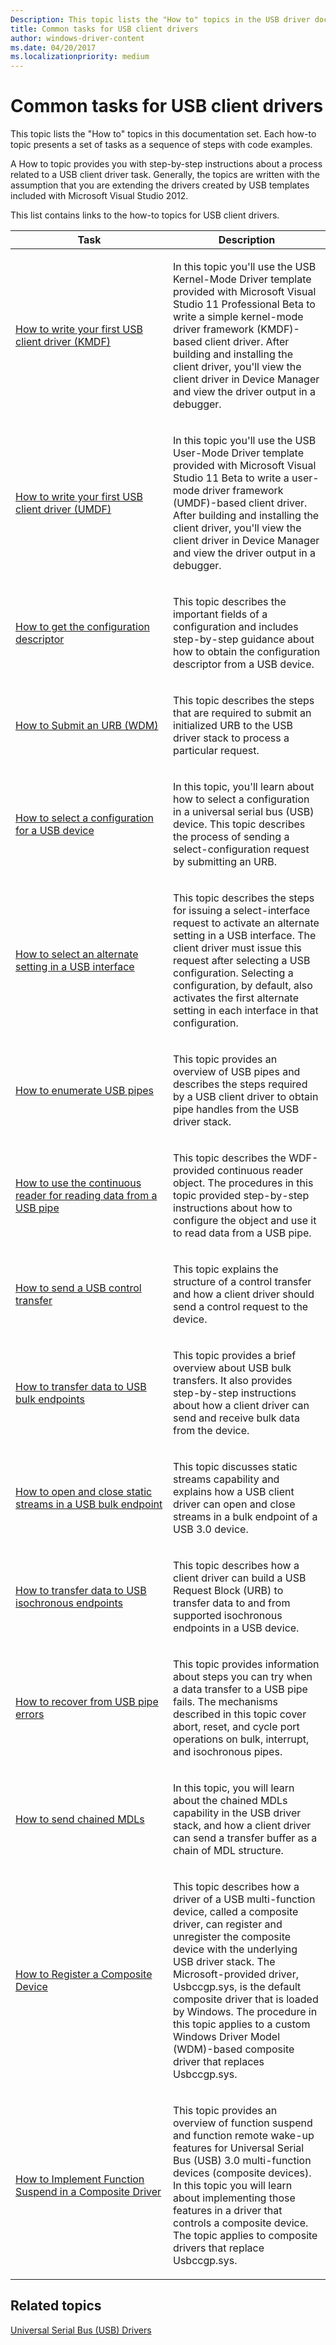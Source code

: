 ```yaml
---
Description: This topic lists the "How to" topics in the USB driver documentation set. Each how-to topic presents a set of tasks as a sequence of steps with code examples.
title: Common tasks for USB client drivers
author: windows-driver-content
ms.date: 04/20/2017
ms.localizationpriority: medium
---
```


# Common tasks for USB client drivers


This topic lists the "How to" topics in this documentation set. Each how-to topic presents a set of tasks as a sequence of steps with code examples.

A How to topic provides you with step-by-step instructions about a process related to a USB client driver task. Generally, the topics are written with the assumption that you are extending the drivers created by USB templates included with Microsoft Visual Studio 2012.

This list contains links to the how-to topics for USB client drivers.

<table>
<colgroup>
<col width="50%" />
<col width="50%" />
</colgroup>
<thead>
<tr class="header">
<th>Task</th>
<th>Description</th>
</tr>
</thead>
<tbody>
<tr class="odd">
<td><p><a href="tutorial--write-your-first-usb-client-driver--kmdf-.md" data-raw-source="[How to write your first USB client driver (KMDF)](tutorial--write-your-first-usb-client-driver--kmdf-.md)">How to write your first USB client driver (KMDF)</a></p></td>
<td><p>In this topic you&#39;ll use the USB Kernel-Mode Driver template provided with Microsoft Visual Studio 11 Professional Beta to write a simple kernel-mode driver framework (KMDF)-based client driver. After building and installing the client driver, you&#39;ll view the client driver in Device Manager and view the driver output in a debugger.</p></td>
</tr>
<tr class="even">
<td><p><a href="implement-driver-entry-for-a-usb-driver--umdf-.md" data-raw-source="[How to write your first USB client driver (UMDF)](implement-driver-entry-for-a-usb-driver--umdf-.md)">How to write your first USB client driver (UMDF)</a></p></td>
<td><p>In this topic you&#39;ll use the USB User-Mode Driver template provided with Microsoft Visual Studio 11 Beta to write a user-mode driver framework (UMDF)-based client driver. After building and installing the client driver, you&#39;ll view the client driver in Device Manager and view the driver output in a debugger.</p></td>
</tr>
<tr class="odd">
<td><p><a href="usb-configuration-descriptors.md" data-raw-source="[How to get the configuration descriptor](usb-configuration-descriptors.md)">How to get the configuration descriptor</a></p></td>
<td><p>This topic describes the important fields of a configuration and includes step-by-step guidance about how to obtain the configuration descriptor from a USB device.</p></td>
</tr>
<tr class="even">
<td><p><a href="send-requests-to-the-usb-driver-stack.md" data-raw-source="[How to Submit an URB (WDM)](send-requests-to-the-usb-driver-stack.md)">How to Submit an URB (WDM)</a></p></td>
<td><p>This topic describes the steps that are required to submit an initialized URB to the USB driver stack to process a particular request.</p></td>
</tr>
<tr class="odd">
<td><p><a href="how-to-select-a-configuration-for-a-usb-device.md" data-raw-source="[How to select a configuration for a USB device](how-to-select-a-configuration-for-a-usb-device.md)">How to select a configuration for a USB device</a></p></td>
<td><p>In this topic, you&#39;ll learn about how to select a configuration in a universal serial bus (USB) device. This topic describes the process of sending a select-configuration request by submitting an URB.</p></td>
</tr>
<tr class="even">
<td><p><a href="select-a-usb-alternate-setting.md" data-raw-source="[How to select an alternate setting in a USB interface](select-a-usb-alternate-setting.md)">How to select an alternate setting in a USB interface</a></p></td>
<td><p>This topic describes the steps for issuing a select-interface request to activate an alternate setting in a USB interface. The client driver must issue this request after selecting a USB configuration. Selecting a configuration, by default, also activates the first alternate setting in each interface in that configuration.</p></td>
</tr>
<tr class="odd">
<td><p><a href="how-to-get-usb-pipe-handles.md" data-raw-source="[How to enumerate USB pipes](how-to-get-usb-pipe-handles.md)">How to enumerate USB pipes</a></p></td>
<td><p>This topic provides an overview of USB pipes and describes the steps required by a USB client driver to obtain pipe handles from the USB driver stack.</p></td>
</tr>
<tr class="even">
<td><p><a href="how-to-use-the-continous-reader-for-getting-data-from-a-usb-endpoint--umdf-.md" data-raw-source="[How to use the continuous reader for reading data from a USB pipe](how-to-use-the-continous-reader-for-getting-data-from-a-usb-endpoint--umdf-.md)">How to use the continuous reader for reading data from a USB pipe</a></p></td>
<td><p>This topic describes the WDF-provided continuous reader object. The procedures in this topic provided step-by-step instructions about how to configure the object and use it to read data from a USB pipe.</p></td>
</tr>
<tr class="odd">
<td><p><a href="usb-control-transfer.md" data-raw-source="[How to send a USB control transfer](usb-control-transfer.md)">How to send a USB control transfer</a></p></td>
<td><p>This topic explains the structure of a control transfer and how a client driver should send a control request to the device.</p></td>
</tr>
<tr class="even">
<td><p><a href="usb-bulk-and-interrupt-transfer.md" data-raw-source="[How to transfer data to USB bulk endpoints](usb-bulk-and-interrupt-transfer.md)">How to transfer data to USB bulk endpoints</a></p></td>
<td><p>This topic provides a brief overview about USB bulk transfers. It also provides step-by-step instructions about how a client driver can send and receive bulk data from the device.</p></td>
</tr>
<tr class="odd">
<td><p><a href="how-to-open-streams-in-a-usb-endpoint.md" data-raw-source="[How to open and close static streams in a USB bulk endpoint](how-to-open-streams-in-a-usb-endpoint.md)">How to open and close static streams in a USB bulk endpoint</a></p></td>
<td><p>This topic discusses static streams capability and explains how a USB client driver can open and close streams in a bulk endpoint of a USB 3.0 device.</p></td>
</tr>
<tr class="even">
<td><p><a href="transfer-data-to-isochronous-endpoints.md" data-raw-source="[How to transfer data to USB isochronous endpoints](transfer-data-to-isochronous-endpoints.md)">How to transfer data to USB isochronous endpoints</a></p></td>
<td><p>This topic describes how a client driver can build a USB Request Block (URB) to transfer data to and from supported isochronous endpoints in a USB device.</p></td>
</tr>
<tr class="odd">
<td><p><a href="how-to-recover-from-usb-pipe-errors.md" data-raw-source="[How to recover from USB pipe errors](how-to-recover-from-usb-pipe-errors.md)">How to recover from USB pipe errors</a></p></td>
<td><p>This topic provides information about steps you can try when a data transfer to a USB pipe fails. The mechanisms described in this topic cover abort, reset, and cycle port operations on bulk, interrupt, and isochronous pipes.</p></td>
</tr>
<tr class="even">
<td><p><a href="how-to-send-chained-mdls.md" data-raw-source="[How to send chained MDLs](how-to-send-chained-mdls.md)">How to send chained MDLs</a></p></td>
<td><p>In this topic, you will learn about the chained MDLs capability in the USB driver stack, and how a client driver can send a transfer buffer as a chain of MDL structure.</p></td>
</tr>
<tr class="odd">
<td><p><a href="register-a-composite-driver.md" data-raw-source="[How to Register a Composite Device](register-a-composite-driver.md)">How to Register a Composite Device</a></p></td>
<td><p>This topic describes how a driver of a USB multi-function device, called a composite driver, can register and unregister the composite device with the underlying USB driver stack. The Microsoft-provided driver, Usbccgp.sys, is the default composite driver that is loaded by Windows. The procedure in this topic applies to a custom Windows Driver Model (WDM)-based composite driver that replaces Usbccgp.sys.</p></td>
</tr>
<tr class="even">
<td><p><a href="how-to--implement-remote-and-function-wake-support.md" data-raw-source="[How to Implement Function Suspend in a Composite Driver](how-to--implement-remote-and-function-wake-support.md)">How to Implement Function Suspend in a Composite Driver</a></p></td>
<td><p>This topic provides an overview of function suspend and function remote wake-up features for Universal Serial Bus (USB) 3.0 multi-function devices (composite devices). In this topic you will learn about implementing those features in a driver that controls a composite device. The topic applies to composite drivers that replace Usbccgp.sys.</p></td>
</tr>
</tbody>
</table>

 

## Related topics
[Universal Serial Bus (USB) Drivers](https://msdn.microsoft.com/library/windows/hardware/ff538930)  




